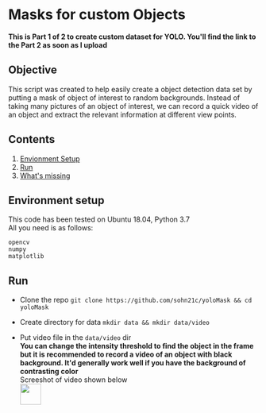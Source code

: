 # Masks for custom Objects

**This is Part 1 of 2 to create custom dataset for YOLO. You'll find the link to the Part 2 as soon as I upload**

## Objective
This script was created to help easily create a object detection data set by putting a mask of object of interest to random backgrounds. Instead of taking many pictures of an object of interest, we can record a quick video of an object and extract the relevant information at different view points.

## Contents
1. [Envionment Setup](#environment-setup)
2. [Run](#run)
3. [What's missing](#what's-missing)

## Environment setup
This code has been tested on Ubuntu 18.04, Python 3.7  
All you need is as follows:  
```
opencv
numpy
matplotlib
```

## Run
- Clone the repo
`git clone https://github.com/sohn21c/yoloMask && cd yoloMask`  

- Create directory for data
`mkdir data && mkdir data/video`  

- Put video file in the `data/video` dir  
  **You can change the intensity threshold to find the object in the frame but it is recommended to record a video of an object with black background. It'd generally work well if you have the background of contrasting color**  
  Screeshot of video shown below  
  <img src='https://github.com/sohn21c/yoloMask/blob/master/img/IMG_1578.jpg?raw=true' width='42'>  
